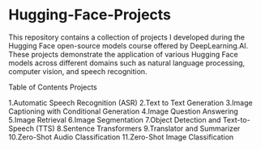 # Hugging-Face-Projects
This repository contains a collection of projects I developed during the Hugging Face open-source models course offered by DeepLearning.AI. These projects demonstrate the application of various Hugging Face models across different domains such as natural language processing, computer vision, and speech recognition.

Table of Contents
Projects

1.Automatic Speech Recognition (ASR)
2.Text to Text Generation
3.Image Captioning with Conditional Generation
4.Image Question Answering
5.Image Retrieval
6.Image Segmentation
7.Object Detection and Text-to-Speech (TTS)
8.Sentence Transformers
9.Translator and Summarizer
10.Zero-Shot Audio Classification
11.Zero-Shot Image Classification
